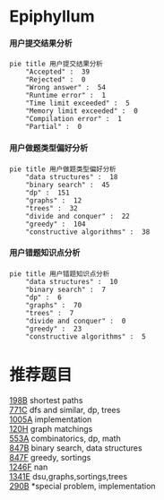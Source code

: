 # Epiphyllum

<!-- tabs:start -->



#### **用户提交结果分析**

```mermaid
pie title 用户提交结果分析
    "Accepted" :  39
    "Rejected" :  0
    "Wrong answer" :  54
    "Runtime error" :  1
    "Time limit exceeded" :  5
    "Memory limit exceeded" :  0
    "Compilation error" :  1
    "Partial" :  0
```

#### **用户做题类型偏好分析**

```mermaid
pie title 用户做题类型偏好分析
    "data structures" :  18
    "binary search" :  45
    "dp" :  151
    "graphs" :  12
    "trees" :  32
    "divide and conquer" :  22
    "greedy" :  104
    "constructive algorithms" :  38
```
#### **用户错题知识点分析**

```mermaid
pie title 用户错题知识点分析
    "data structures" :  10
    "binary search" :  7
    "dp" :  6
    "graphs" :  70
    "trees" :  7
    "divide and conquer" :  0
    "greedy" :  23
    "constructive algorithms" :  5
```



<!-- tabs:end -->
# 推荐题目
[198B](https://codeforces.com/contest/198/problem/B)		shortest paths		  
[771C](https://codeforces.com/contest/771/problem/C)		dfs and similar,
                        dp,
                        trees		  
[1005A](https://codeforces.com/contest/1005/problem/A)		implementation		  
[120H](https://codeforces.com/contest/120/problem/H)		graph matchings		  
[553A](https://codeforces.com/contest/553/problem/A)		combinatorics,
                        dp,
                        math		  
[847B](https://codeforces.com/contest/847/problem/B)		binary search,
                        data structures		  
[847F](https://codeforces.com/contest/847/problem/F)		greedy,
                        sortings		  
[1246F](https://codeforces.com/contest/1246/problem/F)		nan		  
[1341E](https://codeforces.com/contest/1341/problem/E)		dsu,graphs,sortings,trees		  
[290B](https://codeforces.com/contest/290/problem/B)		*special problem,
                        implementation		  
